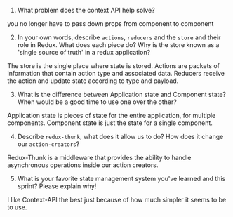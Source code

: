 1. What problem does the context API help solve?

you no longer have to pass down props from component to component

2. In your own words, describe `actions`, `reducers` and the `store` and their role in Redux. What does each piece do? Why is the store known as a 'single source of truth' in a redux application?

The store is the single place where state is stored. Actions are packets of information that contain action type and associated data. Reducers receive the action and update state according to type and payload.

3. What is the difference between Application state and Component state? When would be a good time to use one over the other?

Application state is pieces of state for the entire application, for multiple components. Component state is just the state for a single component.

4. Describe `redux-thunk`, what does it allow us to do? How does it change our `action-creators`?

Redux-Thunk is a middleware that provides the ability to handle asynchronous operations 
inside our action creators.

5. What is your favorite state management system you've learned and this sprint? Please explain why!

I like Context-API the best just because of how much simpler it seems to be to use.
